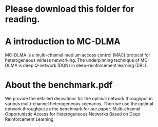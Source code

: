 # Please download this folder for reading.
# A introduction to MC-DLMA
MC-DLMA is a multi-channel medium access control (MAC) protocol for heterogeneous wirless networking. The underpinning technique of MC-DLMA is deep Q-network (DQN) in deep-reinforcement learning (DRL). 
# About the benchmark.pdf
We provide the detailed derivations for the optimal network throughput in various multi-channel heterogeneous scenarios. Then we use the optimal network throughput as the benchmark for our paper:  Multi-channel Opportunistic Access for Heterogeneous Networks Based on Deep Reinforcement Learning.
